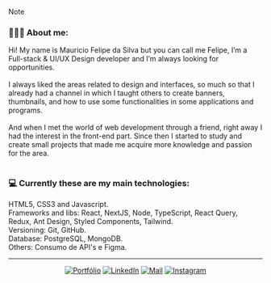 > [!NOTE]
> ### 🧑🏽‍💻 About me:
> Hi! My name is Mauricio Felipe da Silva but you can call me Felipe, I’m a Full-stack & UI/UX Design developer and I’m always looking for opportunities.
> </br>
> </br>
> I always liked the areas related to design and interfaces, so much so that I already had a channel in which I taught others to create banners, thumbnails, and how to use some functionalities in some applications and programs.
> </br>
> </br>
> And when I met the world of web development through a friend, right away I had the interest in the front-end part. Since then I started to study and create small projects that made me acquire more knowledge and passion for the area.
> </br>
> </br>
>  ### 💻 Currently these are my main technologies:
>  HTML5, CSS3 and Javascript.
> </br>
>  Frameworks and libs: React, NextJS, Node, TypeScript, React Query, Redux, Ant Design, Styled Components, Tailwind.
> </br>
>  Versioning: Git, GitHub.
> </br>
> Database: PostgreSQL, MongoDB.
> </br>
> Others: Consumo de API's e Figma.

---

<div align="center">
  
  [![Portfólio](https://img.shields.io/badge/Portfólio-black?style=flat-square&logo=Read.cv)](https://mfelipesilva-v2.vercel.app)
  [![LinkedIn](https://img.shields.io/badge/LinkedIn-black?style=flat-square&logo=linkedIn&logoColor=0073B1)](https://linkedin.com/in/mfelipesilva)
  [![Mail](https://img.shields.io/badge/Mail-black?style=flat-square&logo=gmail)](mailto://silvaafelipe016@gmail.com)
  [![Instagram](https://img.shields.io/badge/Instagram-black?style=flat-square&logo=instagram)](https://instagram.com/mfelipesilva_)
</div>

